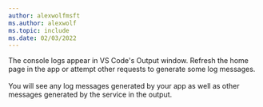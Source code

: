 ```yaml
---
author: alexwolfmsft
ms.author: alexwolf
ms.topic: include
ms.date: 02/03/2022
---
```


The console logs appear in VS Code's Output window. Refresh the home page in the app or attempt other requests to generate some log messages.
<br />
<br />
You will see any log messages generated by your app as well as other messages generated by the service in the output.